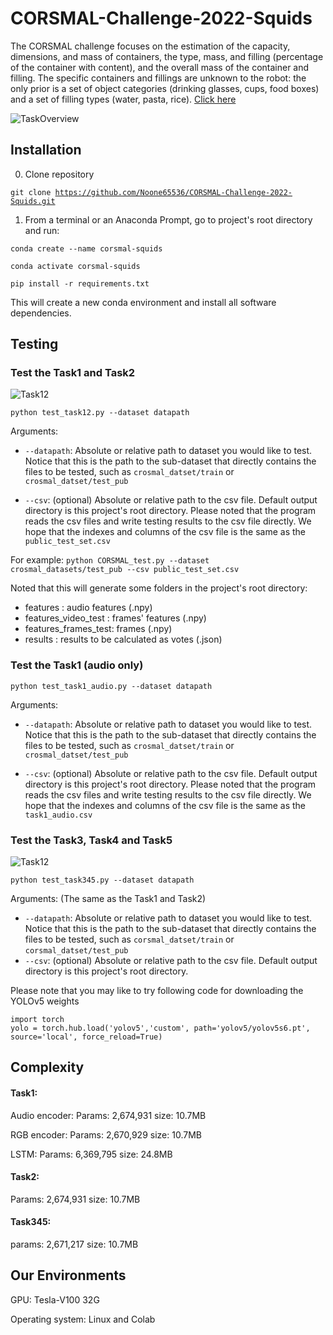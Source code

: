 # CORSMAL-Challenge-2022-Squids

The CORSMAL challenge focuses on the estimation of the capacity, dimensions, and mass of containers, the type, mass, and filling (percentage of the container with content), and the overall mass of the container and filling. The specific containers and fillings are unknown to the robot: the only prior is a set of object categories (drinking glasses, cups, food boxes) and a set of filling types (water, pasta, rice). [Click here](https://corsmal.eecs.qmul.ac.uk/challenge.html)

![TaskOverview](https://corsmal.eecs.qmul.ac.uk/images/challenge/diagram_tasks.png)

## Installation

0. Clone repository

<code>git clone https://github.com/Noone65536/CORSMAL-Challenge-2022-Squids.git</code>

1. From a terminal or an Anaconda Prompt, go to project's root directory and run:

<code>conda create --name corsmal-squids</code> 

<code>conda activate corsmal-squids</code>

<code>pip install -r requirements.txt</code>


This will create a new conda environment and install all software dependencies.

## Testing 

### Test the Task1 and Task2

![Task12](./Images/Task12.png)



<code>python test_task12.py --dataset datapath</code>

Arguments:
- `--datapath`: Absolute or relative path to dataset you would like to test. Notice that this is the path to the sub-dataset that directly contains the files to be tested, such as `crosmal_datset/train` or `crosmal_datset/test_pub `

- `--csv`: (optional) Absolute or relative path to the csv file. Default output directory is this project's root directory. Please noted that the program reads the csv files and write testing results to the csv file directly. We hope that the indexes and columns of the csv file is the same as the  `public_test_set.csv`

For example: <code>python CORSMAL_test.py --dataset crosmal_datasets/test_pub --csv public_test_set.csv</code>

Noted that this will generate some folders in the project's root directory: 
- features : audio features (.npy)
- features_video_test : frames' features (.npy)
- features_frames_test: frames (.npy)
- results : results to be calculated as votes (.json)

### Test the Task1 (audio only)

<code>python test_task1_audio.py --dataset datapath</code>

Arguments:
- `--datapath`: Absolute or relative path to dataset you would like to test. Notice that this is the path to the sub-dataset that directly contains the files to be tested, such as `crosmal_datset/train` or `crosmal_datset/test_pub `

- `--csv`: (optional) Absolute or relative path to the csv file. Default output directory is this project's root directory. Please noted that the program reads the csv files and write testing results to the csv file directly. We hope that the indexes and columns of the csv file is the same as the  `task1_audio.csv`

### Test the Task3, Task4 and Task5

![Task12](./Images/Task345.png)



<code>python test_task345.py --dataset datapath</code>

Arguments: (The same as the Task1 and Task2)

- `--datapath`: Absolute or relative path to dataset you would like to test. Notice that this is the path to the sub-dataset that directly contains the files to be tested, such as `corsmal_datset/train` or `corsmal_datset/test_pub `
- `--csv`: (optional) Absolute or relative path to the csv file. Default output directory is this project's root directory.



Please note that you may like to try following code for downloading the YOLOv5 weights

```
import torch
yolo = torch.hub.load('yolov5','custom', path='yolov5/yolov5s6.pt', source='local', force_reload=True)
```



## Complexity

#### Task1: 

Audio encoder: Params: 2,674,931 size: 10.7MB

RGB encoder: Params: 2,670,929 size: 10.7MB

LSTM: Params: 6,369,795 size: 24.8MB 

#### Task2: 

Params: 2,674,931 size: 10.7MB

#### Task345: 

params: 2,671,217 size: 10.7MB

## Our Environments

GPU: Tesla-V100 32G

Operating system: Linux and Colab

